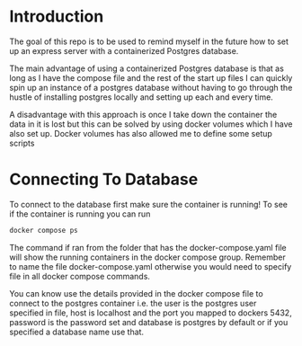 # Introduction
The goal of this repo is to be used to remind myself in the future how to set up an express server with a containerized Postgres database.

The main advantage of using a containerized Postgres database is that as long as I have the compose file and the rest of the start up files I can quickly spin up an instance of a postgres database without having to go through the hustle of installing postgres locally and setting up each and every time.

A disadvantage with this approach is once I take down the container the data in it is lost but this can be solved by using docker volumes which I have also set up. Docker volumes has also allowed me to define some setup scripts

# Connecting To Database
To connect to the database first make sure the container is running! To see if the container is running you can run

```bash
docker compose ps
```

The command if ran from the folder that has the docker-compose.yaml file will show the running containers in the docker compose group. Remember to name the file docker-compose.yaml otherwise you would need to specify file in all docker compose commands.

You can know use the details provided in the docker compose file to connect to the postgres container i.e. the user is the postgres user specified in file, host is localhost and the port you mapped to dockers 5432, password is the password set and database is postgres by default or if you specified a database name use that.